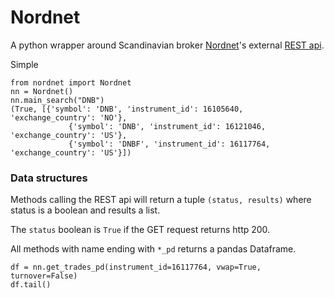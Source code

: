 # Nordnet

A python wrapper around Scandinavian broker [Nordnet](https://www.nordnet.no)'s external [REST api](https://api.test.nordnet.se/).

Simple
```
from nordnet import Nordnet
nn = Nordnet()
nn.main_search("DNB")
(True, [{'symbol': 'DNB', 'instrument_id': 16105640, 'exchange_country': 'NO'},
             {'symbol': 'DNB', 'instrument_id': 16121046, 'exchange_country': 'US'},
             {'symbol': 'DNBF', 'instrument_id': 16117764, 'exchange_country': 'US'}])
```

### Data structures
Methods calling the REST api will return a tuple `(status, results)` where status is a boolean and results a list.

The `status` boolean is `True` if the GET request returns http 200.

All methods with name ending with `*_pd` returns a pandas Dataframe.
```
df = nn.get_trades_pd(instrument_id=16117764, vwap=True, turnover=False)
df.tail()
```

